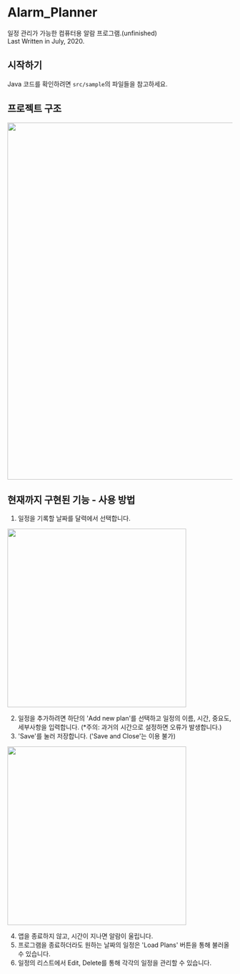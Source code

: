 # Alarm_Planner
일정 관리가 가능한 컴퓨터용 알람 프로그램.(unfinished)  
Last Written in July, 2020.

## 시작하기
Java 코드를 확인하려면 `src/sample`의 파일들을 참고하세요.

## 프로젝트 구조
<p>
<img src=https://user-images.githubusercontent.com/99002885/156883976-0677e6bd-a87b-47c9-b7ea-3965eb75cad8.png height = 800>
</p>
  
## 현재까지 구현된 기능 - 사용 방법
1. 일정을 기록할 날짜를 달력에서 선택합니다.
<p>
<img src=https://user-images.githubusercontent.com/99002885/156886163-792105b5-b28d-435d-b204-30cd789b58e4.PNG height = 400>
</p>

2. 일정을 추가하려면 하단의 'Add new plan'를 선택하고 일정의 이름, 시간, 중요도, 세부사항을 입력합니다. (*주의: 과거의 시간으로 설정하면 오류가 발생합니다.)
3. 'Save'를 눌러 저장합니다. ('Save and Close'는 이용 불가)  
<p>
<img src=https://user-images.githubusercontent.com/99002885/156885808-140d55dc-31d8-42f1-8a2b-23f87558a733.png height = 400>
</p>

4. 앱을 종료하지 않고, 시간이 지나면 알람이 울립니다.
5. 프로그램을 종료하더라도 원하는 날짜의 일정은 'Load Plans' 버튼을 통해 불러올 수 있습니다. 
6. 일정의 리스트에서 Edit, Delete를 통해 각각의 일정을 관리할 수 있습니다.



